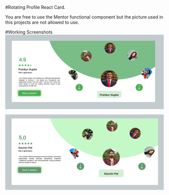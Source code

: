 #Rotating Profile React Card.

You are free to use the Mentor functional component but the picture used in this projects are not allowed to use.

#Working Screenshots
![Alt text](src/Data/Images/Screenshot1.png)

![Alt text](src/Data/Images/Screenshot2.png)